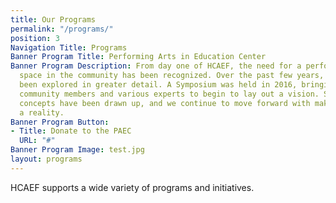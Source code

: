 ```yaml
---
title: Our Programs
permalink: "/programs/"
position: 3
Navigation Title: Programs
Banner Program Title: Performing Arts in Education Center
Banner Program Description: From day one of HCAEF, the need for a performing arts
  space in the community has been recognized. Over the past few years, the idea has
  been explored in greater detail. A Symposium was held in 2016, bringing together
  community members and various experts to begin to lay out a vision. Several architectural
  concepts have been drawn up, and we continue to move forward with making this dream
  a reality.
Banner Program Button:
- Title: Donate to the PAEC
  URL: "#"
Banner Program Image: test.jpg
layout: programs
---
```


HCAEF supports a wide variety of programs and initiatives.
